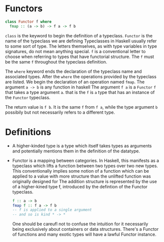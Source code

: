 # Functors

```haskell
class Functor f where
  fmap :: (a -> b) -> f a -> f b
```

`class` is the keyword to begin the definition of a typeclass.
`Functor` is the name of the typeclass we are defining
Typeclasses in Haskell usually refer to some sort of type. The letters
themselves, as with type variables in type signatures, do not mean anything
special. `f` is a conventional letter to choose when referring to types that
have functorial structure. The `f` must be the same `f` throughout the 
typeclass definition.

The `where` keyword ends the declaration of the typeclass name and associated
types. After the `where` the operations provided by the typeclass are listed.
We begin the declaration of an operation named `fmap`.
The argument `a -> b` is any function in haskell
The argument `f a` is a `Functor` `f` that takes a type argument `a`. that is
the `f` is `a` type that has an instance of the `Functor` typeclass.

The return value is `f b`. It is the same `f` from `f a`, while the type argument `b`
possibily but not necessarily refers to a different type.

# Definitions

+ A higher-kinded type is a type which itself takes types as arguments
  and potentially mentions them in the definition of the datatype.

+ Functor is a mapping between categories. In Haskell, this manifests as
  a typeclass which lifts a function between two types over two new types.
  This conventionally implies some notion of a function which can be applied to
  a value with more structure than the unlifted function was originally designed for
  The addition structure is represented by the use of a higher-kined type f, introduced
  by the defintion of the Functor typeclass.
  ```haskell
  f :: a -> b
  fmap f :: f a -> f b
  -- f is applied to a single argument 
  -- and so is kind * -> *
  ```

  One should be careufl not to confuse the intuition for it necessarily
  being exclusively about containers or data structures. There's a Functor 
  of functions and many exotic types will have a lawful Functor instance.


